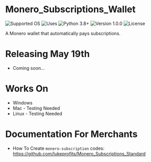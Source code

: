 # Monero_Subscriptions_Wallet
![Supported OS](https://img.shields.io/badge/Supported%20OS-Windows%20/%20Mac%20/%20Linux-purple.svg)
![Uses](https://img.shields.io/badge/Uses-Monero%20RPC-yellow.svg)
![Python 3.8+](https://img.shields.io/badge/Python-3.8+-3776ab.svg)
![Version 1.0.0](https://img.shields.io/badge/Version-1.0.0-orange.svg)
![License](https://img.shields.io/badge/License-MIT-blue.svg)


A Monero wallet that automatically pays subscriptions.

# Releasing May 19th
- Coming soon... 

# Works On
- Windows
- Mac - Testing Needed
- Linux - Testing Needed

# Documentation For Merchants
- How To Create `monero-subscription` codes: https://github.com/lukeprofits/Monero_Subscriptions_Standard
